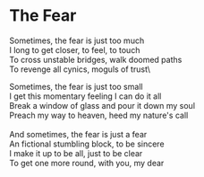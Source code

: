 # The Fear

Sometimes, the fear is just too much\
I long to get closer, to feel, to touch\
To cross unstable bridges, walk doomed paths\
To revenge all cynics, moguls of trust\

Sometimes, the fear is just too small\
I get this momentary feeling I can do it all\
Break a window of glass and pour it down my soul\
Preach my way to heaven, heed my nature's call\
\
And sometimes, the fear is just a fear\
An fictional stumbling block, to be sincere\
I make it up to be all, just to be clear\
To get one more round, with you, my dear

